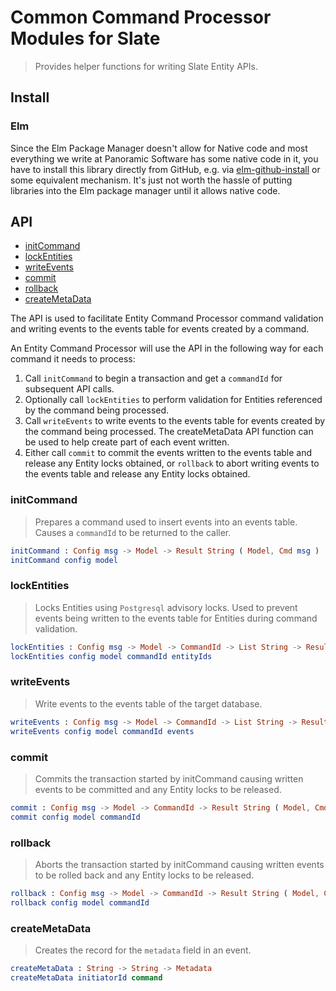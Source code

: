 # Common Command Processor Modules for Slate

> Provides helper functions for writing Slate Entity APIs.

## Install

### Elm

Since the Elm Package Manager doesn't allow for Native code and most everything we write at Panoramic Software has some native code in it,
you have to install this library directly from GitHub, e.g. via [elm-github-install](https://github.com/gdotdesign/elm-github-install) or some equivalent mechanism. It's just not worth the hassle of putting libraries into the Elm package manager until it allows native code.

## API

* [initCommand](#initCommand)
* [lockEntities](#lockEntities)
* [writeEvents](#writeEvents)
* [commit](#commit)
* [rollback](#rollback)
* [createMetaData](#createMetaData)


The API is used to facilitate Entity Command Processor command validation and writing events to the events table for events created by a command.


An Entity Command Processor will use the API in the following way for each command it needs to process:

1. Call `initCommand` to begin a transaction and get a `commandId` for subsequent API calls.
2. Optionally call `lockEntities` to perform validation for Entities referenced by the command being processed.
3. Call `writeEvents` to write events to the events table for events created by the command being processed. The createMetaData API function can be used to help create part of each event written.
4. Either call `commit` to commit the events written to the events table and release any Entity locks obtained, or `rollback` to abort writing events to the events table and release any Entity locks obtained.


### initCommand

> Prepares a command used to insert events into an events table.  Causes a `commandId` to be returned to the caller.

```elm
initCommand : Config msg -> Model -> Result String ( Model, Cmd msg )
initCommand config model
```
### lockEntities

> Locks Entities using `Postgresql` advisory locks.  Used to prevent events being written to the events table for Entities during command validation.

```elm
lockEntities : Config msg -> Model -> CommandId -> List String -> Result String ( Model, Cmd msg )
lockEntities config model commandId entityIds
```
### writeEvents

> Write events to the events table of the target database.

```elm
writeEvents : Config msg -> Model -> CommandId -> List String -> Result String ( Model, Cmd msg )
writeEvents config model commandId events
```
### commit

> Commits the transaction started by initCommand causing written events to be committed and any Entity locks to be released.

```elm
commit : Config msg -> Model -> CommandId -> Result String ( Model, Cmd msg )
commit config model commandId
```

### rollback

> Aborts the transaction started by initCommand causing written events to be rolled back and any Entity locks to be released.

```elm
rollback : Config msg -> Model -> CommandId -> Result String ( Model, Cmd msg )
rollback config model commandId
```

### createMetaData

> Creates the record for the `metadata` field in an event.

```elm
createMetaData : String -> String -> Metadata
createMetaData initiatorId command
```
